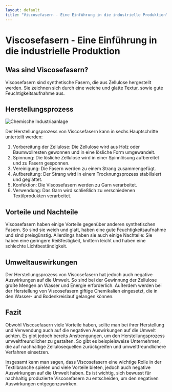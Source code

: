 ```yaml
---
layout: default
title: "Viscosefasern - Eine Einführung in die industrielle Produktion"
---
```

# Viscosefasern - Eine Einführung in die industrielle Produktion

## Was sind Viscosefasern?

Viscosefasern sind synthetische Fasern, die aus Zellulose hergestellt werden. Sie zeichnen sich durch eine weiche und glatte Textur, sowie gute Feuchtigkeitsaufnahme aus.

## Herstellungsprozess

![Chemische Industriaanlage](/assets/images/industrial_chemical_plant_in_the_summer_sunset.jpeg "Chemische Industriaanlage")

Der Herstellungsprozess von Viscosefasern kann in sechs Hauptschritte unterteilt werden:

1. Vorbereitung der Zellulose: Die Zellulose wird aus Holz oder Baumwollresten gewonnen und in eine lösliche Form umgewandelt.
2. Spinnung: Die lösliche Zellulose wird in einer Spinnlösung aufbereitet und zu Fasern gesponnen.
3. Vereinigung: Die Fasern werden zu einem Strang zusammengefügt.
4. Aufbereitung: Der Strang wird in einem Trocknungsprozess stabilisiert und geglättet.
5. Konfektion: Die Viscosefasern werden zu Garn verarbeitet.
6. Verwendung: Das Garn wird schließlich zu verschiedenen Textilprodukten verarbeitet.


## Vorteile und Nachteile

Viscosefasern haben einige Vorteile gegenüber anderen synthetischen Fasern. So sind sie weich und glatt, haben eine gute Feuchtigkeitsaufnahme und sind preisgünstig. Allerdings haben sie auch einige Nachteile: Sie haben eine geringere Reißfestigkeit, knittern leicht und haben eine schlechte Lichtbeständigkeit.

## Umweltauswirkungen

Der Herstellungsprozess von Viscosefasern hat jedoch auch negative Auswirkungen auf die Umwelt. So sind bei der Gewinnung der Zellulose große Mengen an Wasser und Energie erforderlich. Außerdem werden bei der Herstellung von Viscosefasern giftige Chemikalien eingesetzt, die in den Wasser- und Bodenkreislauf gelangen können.

## Fazit

Obwohl Viscosefasern viele Vorteile haben, sollte man bei ihrer Herstellung und Verwendung auch auf die negativen Auswirkungen auf die Umwelt achten. Es gibt jedoch bereits Anstrengungen, um den Herstellungsprozess umweltfreundlicher zu gestalten. So gibt es beispielsweise Unternehmen, die auf nachhaltige Zellulosequellen zurückgreifen und umweltfreundlichere Verfahren einsetzen.

Insgesamt kann man sagen, dass Viscosefasern eine wichtige Rolle in der Textilbranche spielen und viele Vorteile bieten, jedoch auch negative Auswirkungen auf die Umwelt haben. Es ist wichtig, sich bewusst für nachhaltig produzierte Viscosefasern zu entscheiden, um den negativen Auswirkungen entgegenzuwirken.

